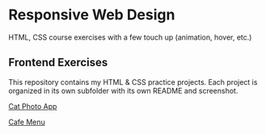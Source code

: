 # Responsive Web Design
HTML, CSS course exercises with a few touch up (animation, hover, etc.)

## Frontend Exercises

This repository contains my HTML & CSS practice projects. 
Each project is organized in its own subfolder with its own README and screenshot.

[Cat Photo App](https://josephvyse.github.io/frontend-exercises/01-cat-photo-app/)

[Cafe Menu](https://josephvyse.github.io/frontend-exercises/02-cafe-menu/)

